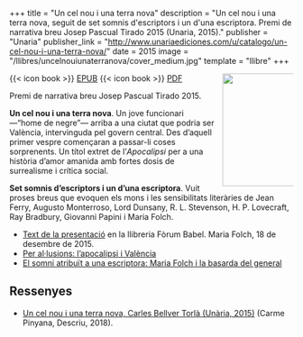 +++
title = "Un cel nou i una terra nova"
description = "Un cel nou i una terra nova, seguit de set somnis d'escriptors i un d'una escriptora. Premi de narrativa breu Josep Pascual Tirado 2015 (Unaria, 2015)."
publisher = "Unaria"
publisher_link = "http://www.unariaediciones.com/u/catalogo/un-cel-nou-i-una-terra-nova/"
date = 2015
image = "/llibres/uncelnouiunaterranova/cover_medium.jpg"
template = "llibre"
+++

<img src="/llibres/uncelnouiunaterranova/cover_small.jpg" style="max-width: 25%; width: 200px; height: auto; float: right; margin: 0 0 0 1em;" />

{{< icon book >}} <span class="small">[EPUB](/files/uncelnouiunaterranova.epub)</span>
{{< icon book >}} <span class="small">[PDF](/files/uncelnouiunaterranova.pdf)</span>

Premi de narrativa breu Josep Pascual Tirado 2015.

**Un cel nou i una terra nova**. Un jove funcionari —“home de negre”— arriba a una ciutat que podria ser València, intervinguda pel govern central. Des d’aquell primer vespre començaran a passar-li coses sorprenents. Un títol extret de l’*Apocalipsi* per a una història d’amor amanida amb fortes dosis de surrealisme i crítica social.

**Set somnis d’escriptors i un d’una escriptora**. Vuit proses breus que evoquen els mons i les sensibilitats literàries de Jean Ferry, Augusto Monterroso, Lord Dunsany, R. L. Stevenson, H. P. Lovecraft, Ray Bradbury, Giovanni Papini i Maria Folch.

  - [Text de la presentació](mariafolch-uncelnouiunaterranova) en la llibreria Fòrum Babel. Maria Folch, 18 de desembre de 2015.
  - [Per al·lusions: l’apocalipsi i València](/2016/01/27/per-allusions-lapocalipsi.html)
  - [El somni atribuït a una escriptora: Maria Folch i la basarda del general](/2016/03/13/el-somni-atribut.html)

## Ressenyes

- [Un cel nou i una terra nova, Carles Bellver Torlà (Unària, 2015)](http://descriu.org/un-cel-nou-i-una-terra-nova-carles-bellver-torla-unaria-2015/) (Carme Pinyana, Descriu, 2018).

